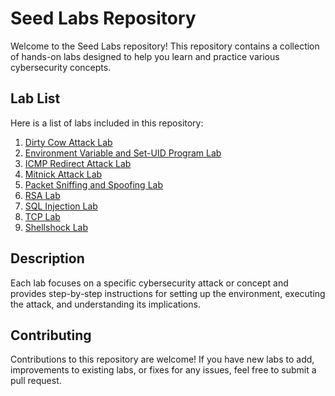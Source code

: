 
# Seed Labs Repository

Welcome to the Seed Labs repository! This repository contains a collection of hands-on labs designed to help you learn and practice various cybersecurity concepts.

## Lab List

Here is a list of labs included in this repository:

1. [Dirty Cow Attack Lab](Dirty%20cow%20attack%20Lab/)
2. [Environment Variable and Set-UID Program Lab](Environment%20Variable%20and%20Set-UID%20Program%20Lab/)
3. [ICMP Redirect Attack Lab](ICMP%20redirect%20attack%20Lab/)
4. [Mitnick Attack Lab](Mitnick%20Attack%20Lab/)
5. [Packet Sniffing and Spoofing Lab](Packet-Sniffing-and-Spoofing%20Lab/)
6. [RSA Lab](RSA%20Lab/)
7. [SQL Injection Lab](SQL%20INJECTION%20Lab/)
8. [TCP Lab](TCP%20Lab/)
9. [Shellshock Lab](shellshock%20Lab/)

## Description

Each lab focuses on a specific cybersecurity attack or concept and provides step-by-step instructions for setting up the environment, executing the attack, and understanding its implications. 

## Contributing

Contributions to this repository are welcome! If you have new labs to add, improvements to existing labs, or fixes for any issues, feel free to submit a pull request.

